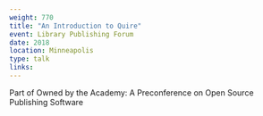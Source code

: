```yaml
---
weight: 770
title: "An Introduction to Quire"
event: Library Publishing Forum
date: 2018
location: Minneapolis
type: talk
links:
---
```


Part of Owned by the Academy: A Preconference on Open Source Publishing Software